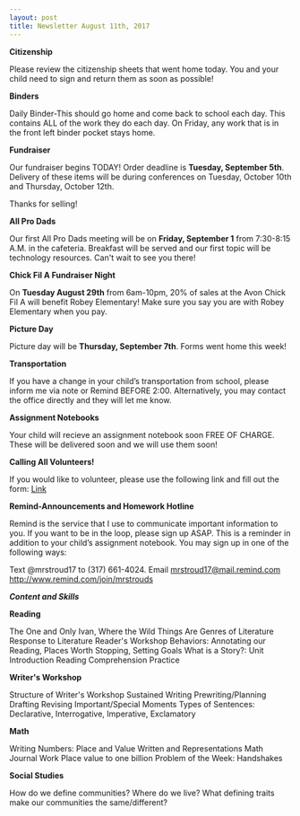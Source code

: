 ```yaml
---
layout: post
title: Newsletter August 11th, 2017
---
```


**Citizenship**

Please review the citizenship sheets that went home today. You and your child need to sign and return them as soon as possible!

**Binders**

Daily Binder-This should go home and come back to school each day. This contains ALL of the work they do each day. On Friday, any work that is in the front left binder pocket stays home.

**Fundraiser**

Our fundraiser begins TODAY! Order deadline is **Tuesday, September 5th**. Delivery of these items will be during conferences on Tuesday, October 10th and Thursday, October 12th. 

Thanks for selling!

**All Pro Dads**

Our first All Pro Dads meeting will be on **Friday, September 1** from 7:30-8:15 A.M. in the cafeteria. Breakfast will be served and our first topic will be technology resources. Can't wait to see you there!

**Chick Fil A Fundraiser Night**

On **Tuesday August 29th** from 6am-10pm, 20% of sales at the Avon Chick Fil A will benefit Robey Elementary! Make sure you say you are with Robey Elementary when you pay.

**Picture Day**

Picture day will be **Thursday, September 7th**. Forms went home this week!

**Transportation**

If you have a change in your child’s transportation from school, please inform me via note or Remind BEFORE 2:00. Alternatively, you may contact the office directly and they will let me know.

**Assignment Notebooks**

Your child will recieve an assignment notebook soon FREE OF CHARGE. These will be delivered soon and we will use them soon!

**Calling All Volunteers!**

If you would like to volunteer, please use the following link and fill out the form:
[Link](https://goo.gl/g8BzCT "Form")

**Remind-Announcements and Homework Hotline**

Remind is the service that I use to communicate important information to you. If you want to be in the loop, please sign up ASAP. This is a reminder in addition to your child’s assignment notebook. You may sign up in one of the following ways:

Text @mrstroud17 to (317) 661-4024.
Email mrstroud17@mail.remind.com
http://www.remind.com/join/mrstrouds

***Content and Skills***

**Reading**

The One and Only Ivan, Where the Wild Things Are
Genres of Literature
Response to Literature
Reader's Workshop Behaviors: Annotating our Reading, Places Worth Stopping, Setting Goals
What is a Story?: Unit Introduction
Reading Comprehension Practice

**Writer's Workshop** 

Structure of Writer's Workshop
Sustained Writing
Prewriting/Planning
Drafting
Revising
Important/Special Moments
Types of Sentences: Declarative, Interrogative, Imperative, Exclamatory

**Math** 

Writing Numbers: Place and Value Written and Representations
Math Journal Work
Place value to one billion
Problem of the Week: Handshakes

**Social Studies**

How do we define communities?
Where do we live? What defining traits make our communities the same/different?
